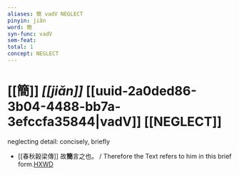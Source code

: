 ```yaml
---
aliases: 簡 vadV NEGLECT
pinyin: jiǎn
word: 簡
syn-func: vadV
sem-feat: 
total: 1
concept: NEGLECT 
---
```

# [[簡]] *[[jiǎn]]*  [[uuid-2a0ded86-3b04-4488-bb7a-3efccfa35844|vadV]] [[NEGLECT]]
neglecting detail: concisely, briefly
 - [[春秋穀梁傳]] 故**簡**言之也。 / Therefore the Text refers to him in this brief form.[HXWD](https://hxwd.org/textview.html?location=KR1e0008_tls_002-40a.11)